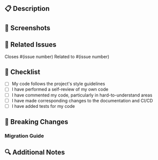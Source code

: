 ## 📋 Description

<!-- Provide a clear and concise description of what this PR does and why it's needed -->

## 📸 Screenshots

<!-- If applicable, add screenshots to help explain your changes -->

## 🔗 Related Issues

<!-- Link to any related issues -->

Closes #(issue number)
Related to #(issue number)

## 📝 Checklist

<!-- Mark items with an 'x' to indicate completion -->

- [ ] My code follows the project's style guidelines
- [ ] I have performed a self-review of my own code
- [ ] I have commented my code, particularly in hard-to-understand areas
- [ ] I have made corresponding changes to the documentation and CI/CD
- [ ] I have added tests for my code

## 🚨 Breaking Changes

<!-- If this PR includes breaking changes, describe them here -->

### Migration Guide

<!-- Provide instructions for users to migrate from the old version -->

## 🔍 Additional Notes

<!-- Add any other context about the pull request here -->
